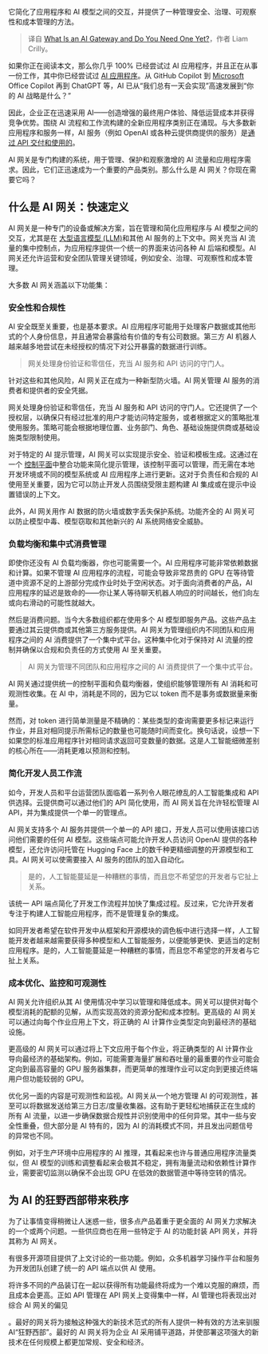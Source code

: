 
<!--
title: 什么是AI网关，你是否需要一个？
cover: https://cdn.thenewstack.io/media/2024/04/74e72750-turnstyle.jpg
-->

它简化了应用程序和 AI 模型之间的交互，并提供了一种管理安全、治理、可观察性和成本管理的方法。

> 译自 [What Is an AI Gateway and Do You Need One Yet?](https://thenewstack.io/what-is-an-ai-gateway-and-do-you-need-one-yet/)，作者 Liam Crilly。

如果你正在阅读本文，那么你几乎 100% 已经尝试过 AI 应用程序，并且正在从事一份工作，其中你已经尝试过 [AI 应用程序](https://thenewstack.io/ai/)。从 GitHub Copilot 到 [Microsoft](https://news.microsoft.com/?utm_content=inline+mention) Office Copilot 再到 ChatGPT 等，AI 已从“我们总有一天会实现”高速发展到“你的 AI 战略是什么？”

因此，企业正在迅速采用 AI——创造增强的最终用户体验、降低运营成本并获得竞争优势。围绕 AI 流程和工作流构建的全新应用程序类别正在涌现。与大多数新应用程序和服务一样，AI 服务（例如 OpenAI 或各种云提供商提供的服务）是[通过 API 交付和使用的](https://thenewstack.io/api-management/)。

AI 网关是专门构建的系统，用于管理、保护和观察激增的 AI 流量和应用程序需求。因此，它们正迅速成为一个重要的产品类别。那么什么是 AI 网关？你现在需要它吗？

## 什么是 AI 网关：快速定义

AI 网关是一种专门的设备或解决方案，旨在管理和简化应用程序与 AI 模型之间的交互，尤其是在 [大型语言模型 (LLM)](https://roadmap.sh/guides/introduction-to-llms)和其他 AI 服务的上下文中。网关充当 AI 流量的集中控制点，为应用程序提供一个统一的界面来访问各种 AI 后端和模型。AI 网关还允许运营和安全团队管理关键领域，例如安全、治理、可观察性和成本管理。

大多数 AI 网关涵盖以下功能集：

### 安全性和合规性

AI 安全既至关重要，也是基本要求。AI 应用程序可能用于处理客户数据或其他形式的个人身份信息，并且通常会暴露给有价值的专有公司数据。第三方 AI 机器人越来越多地尝试在未经授权的情况下对公开暴露的数据进行训练。

> 网关处理身份验证和零信任，充当 AI 服务和 API 访问的守门人。

针对这些和其他风险，AI 网关正在成为一种新型防火墙。AI 网关管理 AI 服务的消费者和提供者的安全凭据。

网关处理身份验证和零信任，充当 AI 服务和 API 访问的守门人。它还提供了一个授权层，以确保只有经过批准的用户才能访问特定服务，或者根据定义的策略批准使用服务。策略可能会根据地理位置、业务部门、角色、基础设施提供商或基础设施类型限制使用。

对于特定的 AI 提示管理，AI 网关可以实现提示安全、验证和模板生成。这通过在一个 [控制平面](https://thenewstack.io/data-control-management-three-planes-different-altitudes/)中整合功能来简化提示管理，该控制平面可以管理，而无需在本地开发环境或不同的模型系统或 AI 应用程序上进行更新。这对于负责任和合规的 AI 使用至关重要，因为它可以防止开发人员围绕受限主题构建 AI 集成或在提示中设置错误的上下文。

此外，AI 网关用作 AI 数据的防火墙或数字丢失保护系统。功能齐全的 AI 网关可以防止模型中毒、模型窃取和其他新兴的 AI 系统网络安全威胁。

### 负载均衡和集中式消费管理

即使你还没有 AI 负载均衡器，你也可能需要一个。AI 应用程序可能非常依赖数据和计算。如果不管理 AI 应用程序的流程，可能会导致非常昂贵的 GPU 在等待管道中资源不足的上游部分完成作业时处于空闲状态。对于面向消费者的产品，AI 应用程序的延迟是致命的——你让某人等待聊天机器人响应的时间越长，他们向左或向右滑动的可能性就越大。

然后是消费问题。当今大多数组织都在使用多个 AI 模型即服务产品。这些产品主要通过其云提供商或其他第三方服务提供。AI 网关为管理组织内不同团队和应用程序之间的 AI 消费提供了一个集中式平台。这种集中化对于保持对 AI 流量的控制并确保以合规和负责任的方式使用 AI 至关重要。

> AI 网关为管理不同团队和应用程序之间的 AI 消费提供了一个集中式平台。

AI 网关通过提供统一的控制平面和负载均衡器，使组织能够管理所有 AI 消耗和可观测性收集。在 AI 中，消耗是不同的，因为它以 token 而不是事务或数据量来衡量。

然而，对 token 进行简单测量是不精确的：某些类型的查询需要更多标记来运行作业，并且对相同提示所需标记的数量也可能随时间而变化。换句话说，设想一下如果您的标准应用程序针对相同请求返回可变数量的数据。这是人工智能细微差别的核心所在——消耗更难以预测和控制。

### 简化开发人员工作流

如今，开发人员和平台运营团队面临着一系列令人眼花缭乱的人工智能集成和 API 供选择。云提供商可以通过他们的 API 简化使用，而 AI 网关旨在允许轻松管理 AI API，并为集成提供一个单一的管理点。

AI 网关支持多个 AI 服务并提供一个单一的 API 接口，开发人员可以使用该接口访问他们需要的任何 AI 模型。这些端点可能允许开发人员访问 OpenAI 提供的各种模型，还允许访问托管在 Hugging Face 上的数千种更精细调整的开源模型和工具。AI 网关可以使需要接入 AI 服务的团队的加入自动化。

> 是的，人工智能蔓延是一种糟糕的事情，而且您不希望您的开发者与它扯上关系。

该统一 API 端点简化了开发工作流程并加快了集成过程。反过来，它允许开发者专注于构建人工智能应用程序，而不是管理复杂的集成。

如同开发者希望在软件开发中从框架和开源模块的调色板中进行选择一样，人工智能开发者越来越需要获得多种模型和人工智能服务，以便能够更快、更适当的定制应用程序。是的，人工智能蔓延是一种糟糕的事情，而且您不希望您的开发者与它扯上关系。

### 成本优化、监控和可观测性

AI 网关允许组织从其 AI 使用情况中学习以管理和降低成本。网关可以提供对每个模型消耗的配额的见解，从而实现高效的资源分配和成本控制。更高级的 AI 网关可以通过向每个作业应用上下文，将正确的 AI 计算作业类型定向到最经济的基础设施。

更高级的 AI 网关可以通过将上下文应用于每个作业，将正确类型的 AI 计算作业导向最经济的基础架构。例如，可能需要海量扩展和吞吐量的最重要的作业可能会定向到最高容量的 GPU 服务器集群，而更简单的推理作业可以定向到更接近终端用户但功能较弱的 GPU。

优化另一面的内容是可观测性和监视。AI 网关从一个地方管理 AI 的可观测性，甚至可以将数据发送给第三方日志/度量收集器。这有助于更轻松地捕获正在生成的所有 AI 流量，以进一步确保数据合规性并识别使用中的任何异常。其中一些与安全性重叠，但大部分是 AI 特有的，因为 AI 的消耗模式不同，并且发出问题信号的异常也不同。

例如，对于生产环境中应用程序的 AI 推理，其看起来也许与普通应用程序流量类似，但 AI 模型的训练和调整看起来会极其不稳定，拥有海量流动和依赖性计算作业，需要密切监测以确保不会出现 GPU 在低效的数据管道中等待空转的情况。

## 为 AI 的狂野西部带来秩序

为了让事情变得稍微让人迷惑一些，很多点产品着重于更全面的 AI 网关力求解决的一个或两个问题。一些供应商也在用一些特定于 AI 的功能封装 API 网关，并将其称为 AI 网关。

有很多开源项目提供了上文讨论的一些功能。例如，众多机器学习操作平台和服务为开发团队创建了统一的 API 端点以供 AI 使用。

将许多不同的产品装订在一起以获得所有功能最终将成为一个难以克服的麻烦，而且成本会更高。正如 API 管理在 API 网关上变得集中一样，AI 管理也将表现出对综合 AI 网关的偏见

。最好的网关将为接触这种强大的新技术范式的所有人提供一种有效的方法来驯服 AI“狂野西部”。最好的 AI 网关将为企业 AI 采用铺平道路，并使部署这项强大的新技术在任何规模上都更加常规、安全和经济。